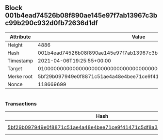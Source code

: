 ## Block 001b4ead74526b08f890ae145e97f7ab13967c3bc99b290c932d0fb72636d1df

Attribute | Value
--- | ---
Height | 4886
Hash | 001b4ead74526b08f890ae145e97f7ab13967c3bc99b290c932d0fb72636d1df
Timestamp | 2021-04-06T19:25:55+00:00
Target | 0100000000000000000000000000000000000000000000000000000000000000
Merke root | 5bf29b097949e0f8871c51ae4a48e4bee71ce9f41471c5df8a34c074809dea3c
Nonce | 118669699

```

```

### Transactions

Hash | Amount
--- | ---
[5bf29b097949e0f8871c51ae4a48e4bee71ce9f41471c5df8a34c074809dea3c](5bf29b097949e0f8871c51ae4a48e4bee71ce9f41471c5df8a34c074809dea3c.md) | 10.00000000 SKEPTI 
